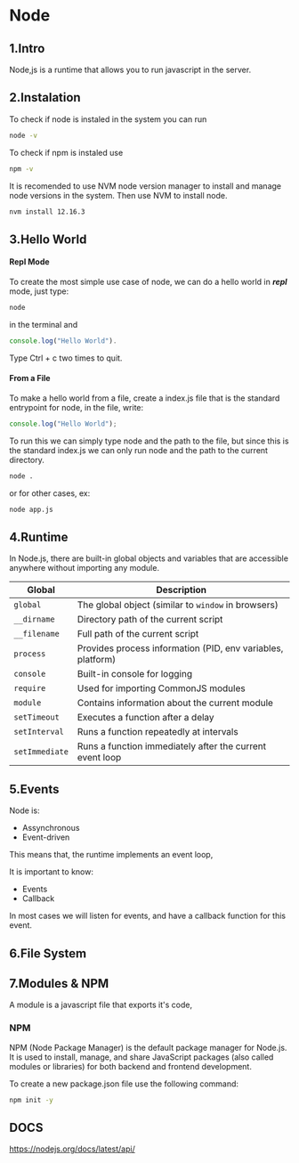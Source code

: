 # Node

## 1.Intro

Node,js is a runtime that allows you to run javascript in the server. 

## 2.Instalation

To check if node is instaled in the system you can run

```bash
node -v
```

To check if npm is instaled use

```bash
npm -v
```


It is recomended to use NVM node version manager to install and manage node versions in the system. Then use NVM to install node.

```bash
nvm install 12.16.3
```

## 3.Hello World

#### Repl Mode

To create the most simple use case of node, we can do a hello world in ***repl*** mode, just type: 

```bash
node 
```
in the terminal and

```js
console.log("Hello World"). 
```
Type Ctrl + c two times to quit.

#### From a File

To make a hello world from a file, create a index.js file that is the standard entrypoint for node, in the file, write:

```js
console.log("Hello World"); 
```

To run this we can simply type node and the path to the file, but since this is the standard index.js we can only run node and the path to the current directory.

```sh
node .
```

or for other cases, ex:

```sh
node app.js
```

## 4.Runtime

In Node.js, there are built-in global objects and variables that are accessible anywhere without importing any module.


| **Global**       | **Description** |
|-----------------|----------------|
| `global`       | The global object (similar to `window` in browsers) |
| `__dirname`    | Directory path of the current script |
| `__filename`   | Full path of the current script |
| `process`      | Provides process information (PID, env variables, platform) |
| `console`      | Built-in console for logging |
| `require`      | Used for importing CommonJS modules |
| `module`       | Contains information about the current module |
| `setTimeout`   | Executes a function after a delay |
| `setInterval`  | Runs a function repeatedly at intervals |
| `setImmediate` | Runs a function immediately after the current event loop |

## 5.Events

Node is:
- Assynchronous
- Event-driven

This means that, the runtime implements an event loop, 

It is important to know:
- Events
- Callback

In most cases we will listen for events, and have a callback function for this event.

## 6.File System

## 7.Modules & NPM

A module is a javascript file that exports it's code, 

### NPM

NPM (Node Package Manager) is the default package manager for Node.js. It is used to install, manage, and share JavaScript packages (also called modules or libraries) for both backend and frontend development.

To create a new package.json file use the following command:

```bash
npm init -y
```

## DOCS
https://nodejs.org/docs/latest/api/